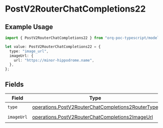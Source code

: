 # PostV2RouterChatCompletions22

## Example Usage

```typescript
import { PostV2RouterChatCompletions22 } from "orq-poc-typescript/models/operations";

let value: PostV2RouterChatCompletions22 = {
  type: "image_url",
  imageUrl: {
    url: "https://minor-hippodrome.name",
  },
};
```

## Fields

| Field                                                                                                                  | Type                                                                                                                   | Required                                                                                                               | Description                                                                                                            |
| ---------------------------------------------------------------------------------------------------------------------- | ---------------------------------------------------------------------------------------------------------------------- | ---------------------------------------------------------------------------------------------------------------------- | ---------------------------------------------------------------------------------------------------------------------- |
| `type`                                                                                                                 | [operations.PostV2RouterChatCompletions2RouterType](../../models/operations/postv2routerchatcompletions2routertype.md) | :heavy_check_mark:                                                                                                     | N/A                                                                                                                    |
| `imageUrl`                                                                                                             | [operations.PostV2RouterChatCompletions2ImageUrl](../../models/operations/postv2routerchatcompletions2imageurl.md)     | :heavy_check_mark:                                                                                                     | N/A                                                                                                                    |